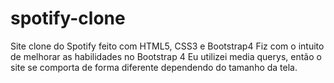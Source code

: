# spotify-clone
Site clone do Spotify feito com HTML5, CSS3 e Bootstrap4
Fiz com o intuito de melhorar as habilidades no Bootstrap 4
Eu utilizei media querys, então o site se comporta de forma diferente dependendo do tamanho da tela.
